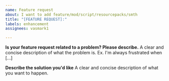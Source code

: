 ```yaml
---
name: Feature request
about: I want to add feature/mod/script/resourcepacks/smth
title: "[FEATURE REQUEST]:"
labels: enhancement
assignees: vasmark1

---
```


**Is your feature request related to a problem? Please describe.**
A clear and concise description of what the problem is. Ex. I'm always frustrated when [...]

**Describe the solution you'd like**
A clear and concise description of what you want to happen.
